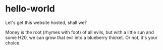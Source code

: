 # hello-world

Let's get this website hosted, shall we?

Money is the root (rhymes with foot) of all evils, but with a little sun and some H20, we can grow that evil into a blueberry thicket.
Or not, it's your choice.
